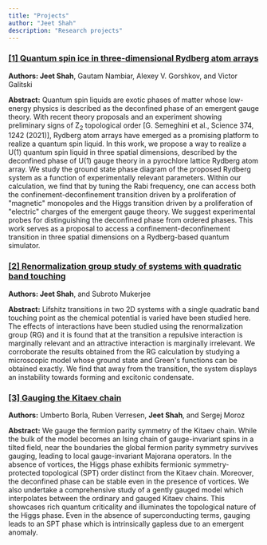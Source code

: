 ```yaml
---
title: "Projects"
author: "Jeet Shah"
description: "Research projects"
---
```


<!-- ## Publications

<script type="text/javascript">
	var arxiv_authorid = "0000-0001-5873-8129";
	var arxiv_format = "arxiv";
</script>
<script type="text/javascript" src="https://arxiv.org/js/myarticles.js"></script>



<div id="arxivfeed"></div>


</details> -->

<div class="thinline"></div>

### [[1] Quantum spin ice in three-dimensional Rydberg atom arrays](https://arxiv.org/abs/2301.04657)

**Authors: Jeet Shah**, Gautam Nambiar, Alexey V. Gorshkov, and Victor Galitski

**Abstract:** Quantum spin liquids are exotic phases of matter whose low-energy physics is described as the deconfined phase of an emergent gauge theory. With recent theory proposals and an experiment showing preliminary signs of Z<sub>2</sub> topological order [G. Semeghini et al., Science 374, 1242 (2021)], Rydberg atom arrays have emerged as a promising platform to realize a quantum spin liquid. In this work, we propose a way to realize a U(1) quantum spin liquid in three spatial dimensions, described by the deconfined phase of U(1) gauge theory in a pyrochlore lattice Rydberg atom array. We study the ground state phase diagram of the proposed Rydberg system as a function of experimentally relevant parameters. Within our calculation, we find that by tuning the Rabi frequency, one can access both the confinement-deconfinement transition driven by a proliferation of "magnetic" monopoles and the Higgs transition driven by a proliferation of "electric" charges of the emergent gauge theory. We suggest experimental probes for distinguishing the deconfined phase from ordered phases. This work serves as a proposal to access a confinement-deconfinement transition in three spatial dimensions on a Rydberg-based quantum simulator.

### [[2] Renormalization group study of systems with quadratic band touching](https://arxiv.org/abs/2011.00249)

**Authors: Jeet Shah**, and Subroto Mukerjee

**Abstract:** Lifshitz transitions in two 2D systems with a single quadratic band touching point as the chemical potential is varied have been studied here. The effects of interactions have been studied using the renormalization group (RG) and it is found that at the transition a repulsive interaction is marginally relevant and an attractive interaction is marginally irrelevant. We corroborate the results obtained from the RG calculation by studying a microscopic model whose ground state and Green's functions can be obtained exactly. We find that away from the transition, the system displays an instability towards forming and excitonic condensate.

### [[3] Gauging the Kitaev chain](https://arxiv.org/abs/2010.00607)

**Authors:** Umberto Borla, Ruben Verresen, **Jeet Shah**, and Sergej Moroz

**Abstract:** We gauge the fermion parity symmetry of the Kitaev chain. While the bulk of the model becomes an Ising chain of gauge-invariant spins in a tilted field, near the boundaries the global fermion parity symmetry survives gauging, leading to local gauge-invariant Majorana operators. In the absence of vortices, the Higgs phase exhibits fermionic symmetry-protected topological (SPT) order distinct from the Kitaev chain. Moreover, the deconfined phase can be stable even in the presence of vortices. We also undertake a comprehensive study of a gently gauged model which interpolates between the ordinary and gauged Kitaev chains. This showcases rich quantum criticality and illuminates the topological nature of the Higgs phase. Even in the absence of superconducting terms, gauging leads to an SPT phase which is intrinsically gapless due to an emergent anomaly.


